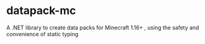 # datapack-mc
A .NET library to create data packs for Minecraft 1.16+ , using the safety and convenience of static typing
